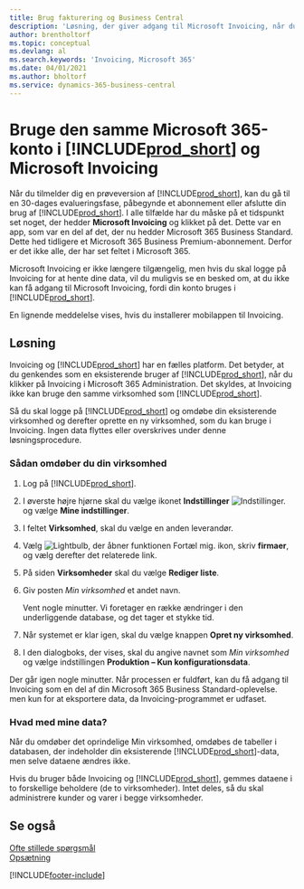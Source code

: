 ```yaml
---
title: Brug fakturering og Business Central
description: 'Løsning, der giver adgang til Microsoft Invoicing, når du har fået Dynamics 365 Business Central.'
author: brentholtorf
ms.topic: conceptual
ms.devlang: al
ms.search.keywords: 'Invoicing, Microsoft 365'
ms.date: 04/01/2021
ms.author: bholtorf
ms.service: dynamics-365-business-central
---
```

# Bruge den samme Microsoft 365-konto i [!INCLUDE[prod_short](includes/prod_long.md)] og Microsoft Invoicing
Når du tilmelder dig en prøveversion af [!INCLUDE[prod_short](includes/prod_short.md)], kan du gå til en 30-dages evalueringsfase, påbegynde et abonnement eller afslutte din brug af [!INCLUDE[prod_short](includes/prod_short.md)]. I alle tilfælde har du måske på et tidspunkt set noget, der hedder **Microsoft Invoicing** og klikket på det. Dette var en app, som var en del af det, der nu hedder Microsoft 365 Business Standard. Dette hed tidligere et Microsoft 365 Business Premium-abonnement. Derfor er det ikke alle, der har set feltet i Microsoft 365.  

Microsoft Invoicing er ikke længere tilgængelig, men hvis du skal logge på Invoicing for at hente dine data, vil du muligvis se en besked om, at du ikke kan få adgang til Microsoft Invoicing, fordi din konto bruges i [!INCLUDE[prod_short](includes/prod_short.md)].  

En lignende meddelelse vises, hvis du installerer mobilappen til Invoicing.  

## Løsning
Invoicing og [!INCLUDE[prod_short](includes/prod_short.md)] har en fælles platform. Det betyder, at du genkendes som en eksisterende bruger af [!INCLUDE[prod_short](includes/prod_short.md)], når du klikker på Invoicing i Microsoft 365 Administration. Det skyldes, at Invoicing ikke kan bruge den samme virksomhed som [!INCLUDE[prod_short](includes/prod_short.md)].  

Så du skal logge på [!INCLUDE[prod_short](includes/prod_short.md)] og omdøbe din eksisterende virksomhed og derefter oprette en ny virksomhed, som du kan bruge i Invoicing. Ingen data flyttes eller overskrives under denne løsningsprocedure.

### Sådan omdøber du din virksomhed
1. Log på [!INCLUDE[prod_short](includes/prod_short.md)].
2. I øverste højre hjørne skal du vælge ikonet **Indstillinger** ![Indstillinger.](media/ui-experience/settings_icon_small.png "Ikonet Indstillinger for rollecenter") og vælge **Mine indstillinger**.
3. I feltet **Virksomhed**, skal du vælge en anden leverandør.
4. Vælg ![Lightbulb, der åbner funktionen Fortæl mig.](media/ui-search/search_small.png "Fortæl mig, hvad du vil foretage dig") ikon, skriv **firmaer**, og vælg derefter det relaterede link.  
5. På siden **Virksomheder** skal du vælge **Rediger liste**.  
6. Giv posten *Min virksomhed* et andet navn.  

    Vent nogle minutter. Vi foretager en række ændringer i den underliggende database, og det tager et stykke tid.
7.  Når systemet er klar igen, skal du vælge knappen **Opret ny virksomhed**.  
8.  I den dialogboks, der vises, skal du angive navnet som *Min virksomhed* og vælge indstillingen **Produktion – Kun konfigurationsdata**.  

Der går igen nogle minutter. Når processen er fuldført, kan du få adgang til Invoicing som en del af din Microsoft 365 Business Standard-oplevelse. men kun for at eksportere data, da Invoicing-programmet er udfaset.  

### Hvad med mine data?
Når du omdøber det oprindelige Min virksomhed, omdøbes de tabeller i databasen, der indeholder din eksisterende [!INCLUDE[prod_short](includes/prod_short.md)]-data, men selve dataene ændres ikke.  

Hvis du bruger både Invoicing og [!INCLUDE[prod_short](includes/prod_short.md)], gemmes dataene i to forskellige beholdere (de to virksomheder). Intet deles, så du skal administrere kunder og varer i begge virksomheder.  

## Se også
[Ofte stillede spørgsmål](across-faq.yml)  
[Opsætning](admin-setup-and-administration.md)  


[!INCLUDE[footer-include](includes/footer-banner.md)]